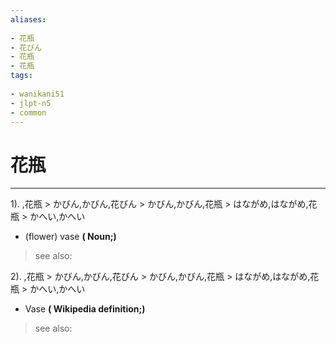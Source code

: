 ```yaml
---
aliases:
    
- 花瓶
- 花びん
- 花瓶
- 花瓶
tags:
    
- wanikani51
- jlpt-n5
- common
---
```


# 花瓶
---
1).
,花瓶 > かびん,かびん,花びん > かびん,かびん,花瓶 > はながめ,はながめ,花瓶 > かへい,かへい

- (flower) vase
**( Noun;)**
> see also: 
            
2).
,花瓶 > かびん,かびん,花びん > かびん,かびん,花瓶 > はながめ,はながめ,花瓶 > かへい,かへい

- Vase
**( Wikipedia definition;)**
> see also: 
            
